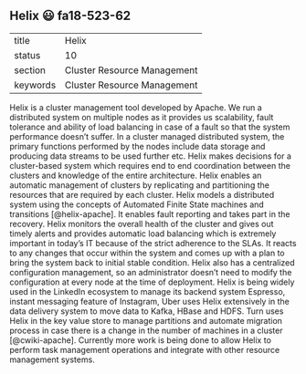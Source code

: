 ## Helix :smiley: fa18-523-62


|          |                             |
| -------- | --------------------------- |
| title    | Helix                       | 
| status   | 10                          |
| section  | Cluster Resource Management |
| keywords | Cluster Resource Management |



Helix is a cluster management tool developed by Apache. We run a
distributed system on multiple nodes as it provides us scalability, fault
tolerance and ability of load balancing in case of a fault so that the system
performance doesn’t suffer. In a cluster managed distributed system, the primary
functions performed by the nodes include data storage and producing data streams
to be used further etc. Helix makes decisions for a cluster-based system which
requires end to end coordination between the clusters and knowledge of the
entire architecture. Helix enables an automatic management of clusters by
replicating and partitioning the resources that are required by each cluster.
Helix models a distributed system using the concepts of Automated Finite State
machines and transitions [@helix-apache]. It enables fault reporting and takes part 
in the recovery. Helix monitors the overall health of the cluster and gives out
timely alerts and provides automatic load balancing which is extremely important
in today’s IT because of the strict adherence to the SLAs. It reacts to any
changes that occur within the system and comes up with a plan to bring the
system back to initial stable condition. Helix also has a centralized
configuration management, so an administrator doesn’t need to modify the
configuration at every node at the time of deployment. Helix is being widely
used in the LinkedIn ecosystem to manage its backend system Espresso, instant
messaging feature of Instagram, Uber uses Helix extensively in the data delivery
system to move data to Kafka, HBase and HDFS. Turn uses Helix in the key value
store to manage partitions and automate migration process in case there is a
change in the number of machines in a cluster [@cwiki-apache]. Currently more work is
being done to allow Helix to perform task management operations and integrate
with other resource management systems.



      
